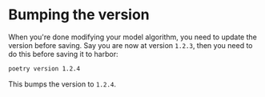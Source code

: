 # Bumping the version

When you're done modifying your model algorithm, you need to update the version before saving. Say you are now at version `1.2.3`, then you need to do this before saving it to harbor:

```bash
poetry version 1.2.4
```

This bumps the version to `1.2.4`.
